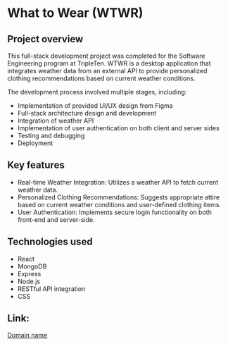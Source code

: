 # What to Wear (WTWR)

## Project overview

This full-stack development project was completed for the Software Engineering program at TripleTen. WTWR is a desktop application that integrates weather data from an external API to provide personalized clothing recommendations based on current weather conditions.

The development process involved multiple stages, including:

- Implementation of provided UI/UX design from Figma
- Full-stack architecture design and development
- Integration of weather API
- Implementation of user authentication on both client and server sides
- Testing and debugging
- Deployment

## Key features

- Real-time Weather Integration: Utilizes a weather API to fetch current weather data.
- Personalized Clothing Recommendations: Suggests appropriate attire based on current weather conditions and user-defined clothing items.
- User Authentication: Implements secure login functionality on both front-end and server-side.

## Technologies used

- React
- MongoDB
- Express
- Node.js
- RESTful API integration
- CSS

## Link:

[Domain name](https://wtwr.dockl.com/)
